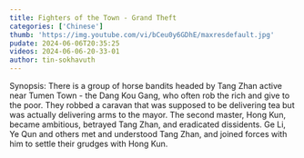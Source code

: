 ```yaml
---
title: Fighters of the Town - Grand Theft
categories: ['Chinese']
thumb: 'https://img.youtube.com/vi/bCeu0y6GDhE/maxresdefault.jpg'
pudate: 2024-06-06T20:35:25
videos: 2024-06-06-20-33-01
author: tin-sokhavuth
---
```

Synopsis: There is a group of horse bandits headed by Tang Zhan active near Tumen Town - the Dang Kou Gang, who often rob the rich and give to the poor. They robbed a caravan that was supposed to be delivering tea but was actually delivering arms to the mayor. The second master, Hong Kun, became ambitious, betrayed Tang Zhan, and eradicated dissidents. Ge Li, Ye Qun and others met and understood Tang Zhan, and joined forces with him to settle their grudges with Hong Kun.